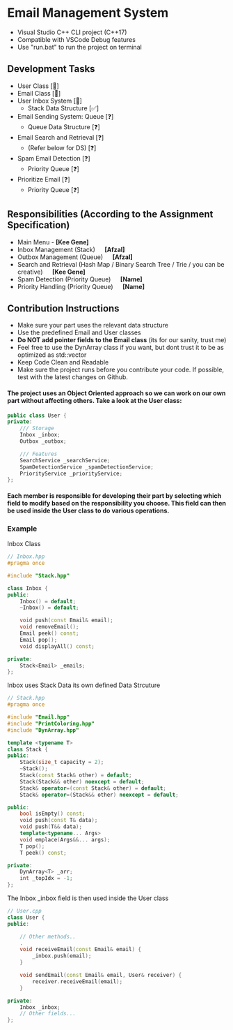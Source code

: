 # Email Management System
- Visual Studio C++ CLI project (C++17) 
- Compatible with VSCode Debug features
- Use "run.bat" to run the project on terminal

## Development Tasks
- User Class [🔨] 
- Email Class [🔨]
- User Inbox System [🔨]
    - Stack Data Structure [✅]
- Email Sending System: Queue [❓]
    - Queue Data Structure [❓]
- Email Search and Retrieval [❓]
    - (Refer below for DS) [❓]
- Spam Email Detection [❓]
    - Priority Queue [❓]
- Prioritize Email [❓]
    - Priority Queue [❓]

## Responsibilities (According to the Assignment Specification)
- Main Menu - **[Kee Gene]**
- Inbox Management (Stack) &emsp; **[Afzal]**
- Outbox Management (Queue) &emsp; **[Afzal]**
- Search and Retrieval (Hash Map / Binary Search Tree / Trie / you can be creative) &emsp; **[Kee Gene]**
- Spam Detection (Priority Queue) &emsp; **[Name]**
- Priority Handling (Priority Queue) &emsp; **[Name]**

## Contribution Instructions
- Make sure your part uses the relevant data structure
- Use the predefined Email and User classes
- **Do NOT add pointer fields to the Email class** (its for our sanity, trust me)
- Feel free to use the DynArray class if you want, but dont trust it to be as optimized as std::vector
- Keep Code Clean and Readable
- Make sure the project runs before you contribute your code. If possible, test with the latest changes on Github.

#### The project uses an Object Oriented approach so we can work on our own part without affecting others. Take a look at the User class:
```cpp
public class User {
private:
    /// Storage
    Inbox _inbox;
    Outbox _outbox;

    /// Features
    SearchService _searchService;
    SpamDetectionService _spamDetectionService;
    PriorityService _priorityService;
};
```
#### Each member is responsible for developing their part by selecting which field to modify based on the responsibility you choose. This field can then be used inside the User class to do various operations.

### Example
Inbox Class
```cpp
// Inbox.hpp
#pragma once

#include "Stack.hpp"

class Inbox {
public:
    Inbox() = default;
    ~Inbox() = default;

    void push(const Email& email);
    void removeEmail();
    Email peek() const;
    Email pop();
    void displayAll() const;

private:
    Stack<Email> _emails;
};
```

Inbox uses Stack Data its own defined Data Strcuture
```cpp
// Stack.hpp
#pragma once

#include "Email.hpp"
#include "PrintColoring.hpp"
#include "DynArray.hpp"

template <typename T>
class Stack {
public:
    Stack(size_t capacity = 2);
    ~Stack();
    Stack(const Stack& other) = default;
    Stack(Stack&& other) noexcept = default;
    Stack& operator=(const Stack& other) = default;
    Stack& operator=(Stack&& other) noexcept = default;

public:
    bool isEmpty() const;
    void push(const T& data);
    void push(T&& data);
    template<typename... Args>
    void emplace(Args&&... args);
    T pop();
    T peek() const;

private:
    DynArray<T> _arr;
    int _topIdx = -1;
};
```
The Inbox _inbox field is then used inside the User class
```cpp
// User.cpp
class User {
public:

    // Other methods..
    .
    void receiveEmail(const Email& email) {
        _inbox.push(email);
    }

    void sendEmail(const Email& email, User& receiver) {
        receiver.receiveEmail(email);
    }

private:
    Inbox _inbox;
    // Other fields...
};
```
